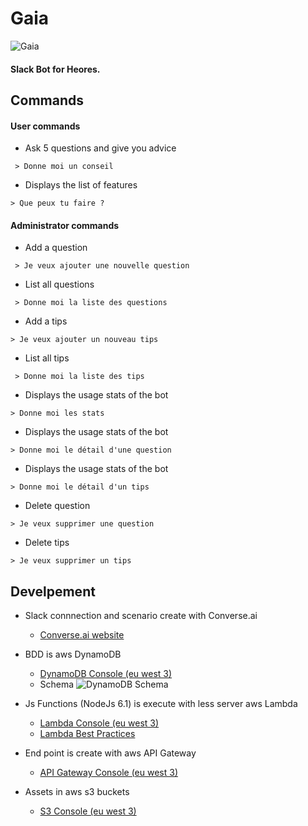 # Gaia

![Gaia](https://s3.eu-west-3.amazonaws.com/botgaia/gaia_200px.png "Gaia")

#### Slack Bot for Heores.

## Commands

#### User commands

 - Ask 5 questions and give you advice
```
 > Donne moi un conseil
```
 - Displays the list of features
```
> Que peux tu faire ?
```

#### Administrator commands

- Add a question
```
 > Je veux ajouter une nouvelle question
```
 - List all questions
```
 > Donne moi la liste des questions
```
- Add a tips
```
> Je veux ajouter un nouveau tips
```
 - List all tips
```
 > Donne moi la liste des tips
```
- Displays the usage stats of the bot
```
> Donne moi les stats
```
- Displays the usage stats of the bot
```
> Donne moi le détail d'une question
```
- Displays the usage stats of the bot
```
> Donne moi le détail d'un tips
```
- Delete question
```
> Je veux supprimer une question
```
- Delete tips
```
> Je veux supprimer un tips
```

## Develpement

- Slack connnection and scenario create with Converse.ai
	- [Converse.ai website](http://www.converse.ai/)

- BDD is aws DynamoDB 
	- [DynamoDB Console (eu west 3)](https://eu-west-3.console.aws.amazon.com/dynamodb/home?region=eu-west-3#tables:)
	- Schema
![DynamoDB Schema](https://s3.eu-west-3.amazonaws.com/botgaia/github/schema_db.png?v2 "DynamoDB Schema")

- Js Functions (NodeJs 6.1) is execute with less server aws Lambda
	- [Lambda Console (eu west 3)](https://eu-west-3.console.aws.amazon.com/lambda/home?region=eu-west-3#/functions)
	- [Lambda Best Practices](http://docs.aws.amazon.com/en_en/lambda/latest/dg/best-practices.html)

- End point is create with aws API Gateway
	- [API Gateway Console (eu west 3)](https://eu-west-3.console.aws.amazon.com/apigateway/home?region=eu-west-3#/apis/nzsflv862b/resources)

- Assets in aws s3 buckets
	- [S3 Console (eu west 3)](https://s3.console.aws.amazon.com/s3/buckets/botgaia/?region=eu-west-3&tab=overview)
